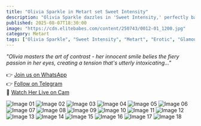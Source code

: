 ```yaml
---
title: "Olivia Sparkle in Metart set Sweet Intensity"
description: "Olivia Sparkle dazzles in 'Sweet Intensity,' perfectly balancing sugary sweetness with smoldering passion in this captivating photoset."
published: 2025-08-07T18:30:00
image: "https://cdn.elitebabes.com/content/250743/0012-01_1200.jpg"
category: Metart
tags: ["Olivia Sparkle", "Sweet Intensity", "Metart", "Erotic", "Glamour", "Artistic Nude"]
---
```


*"Olivia masters the art of contrast - her innocent smile belies the fiery passion in her eyes, creating a tension that's utterly intoxicating..."*

👉 [Join us on WhatsApp](https://redirecting-kappa.vercel.app/)  
👉 [Follow on Telegram](https://redirecting-kappa.vercel.app/)  
🔞 [Watch Her Live on Cam](https://redirecting-kappa.vercel.app/)  

![Image 01](https://cdn.elitebabes.com/content/250743/0012-01_1200.jpg)
![Image 02](https://cdn.elitebabes.com/content/250743/0012-02_1200.jpg)
![Image 03](https://cdn.elitebabes.com/content/250743/0012-03_1200.jpg)
![Image 04](https://cdn.elitebabes.com/content/250743/0012-04_1200.jpg)
![Image 05](https://cdn.elitebabes.com/content/250743/0012-05_1200.jpg)
![Image 06](https://cdn.elitebabes.com/content/250743/0012-06_1200.jpg)
![Image 07](https://cdn.elitebabes.com/content/250743/0012-07_1200.jpg)
![Image 08](https://cdn.elitebabes.com/content/250743/0012-08_1200.jpg)
![Image 09](https://cdn.elitebabes.com/content/250743/0012-09_1200.jpg)
![Image 10](https://cdn.elitebabes.com/content/250743/0012-10_1200.jpg)
![Image 11](https://cdn.elitebabes.com/content/250743/0012-11_1200.jpg)
![Image 12](https://cdn.elitebabes.com/content/250743/0012-12_1200.jpg)
![Image 13](https://cdn.elitebabes.com/content/250743/0012-13_1200.jpg)
![Image 14](https://cdn.elitebabes.com/content/250743/0012-14_1200.jpg)
![Image 15](https://cdn.elitebabes.com/content/250743/0012-15_1200.jpg)
![Image 16](https://cdn.elitebabes.com/content/250743/0012-16_1200.jpg)
![Image 17](https://cdn.elitebabes.com/content/250743/0012-17_1200.jpg)
![Image 18](https://cdn.elitebabes.com/content/250743/0012-18_1800.jpg)